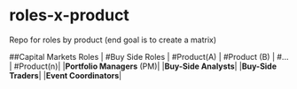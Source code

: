 # roles-x-product
Repo for roles by product (end goal is to create a matrix) 

##Capital Markets Roles
| #Buy Side Roles | #Product(A) | #Product (B) | #... | #Product(n)|
|**Portfolio Managers** (PM)|
|**Buy-Side Analysts**|
|**Buy-Side Traders**|
|**Event Coordinators**|
